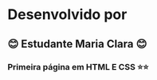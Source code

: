 # Desenvolvido por 
## :blush: Estudante Maria Clara :blush:
### Primeira página em HTML E CSS :star::star:
